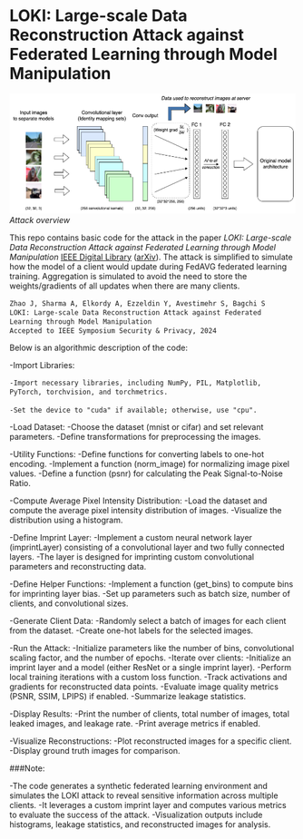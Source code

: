 # LOKI: Large-scale Data Reconstruction Attack against Federated Learning through Model Manipulation

![Overview](overview.png)
*Attack overview*

This repo contains basic code for the attack in the paper <em>LOKI: Large-scale Data Reconstruction Attack against Federated Learning through Model Manipulation</em> [IEEE Digital Library](https://www.computer.org/csdl/proceedings-article/sp/2024/313000a030/1RjEa6sC0I8)     ([arXiv](https://arxiv.org/abs/2303.12233)). The attack is simplified to simulate how the model of a client would update during FedAVG federated learning training. Aggregation is simulated to avoid the need to store the weights/gradients of all updates when there are many clients.

```
Zhao J, Sharma A, Elkordy A, Ezzeldin Y, Avestimehr S, Bagchi S
LOKI: Large-scale Data Reconstruction Attack against Federated Learning through Model Manipulation 
Accepted to IEEE Symposium Security & Privacy, 2024

```

Below is an algorithmic description of the code:

-Import Libraries:

    -Import necessary libraries, including NumPy, PIL, Matplotlib, PyTorch, torchvision, and torchmetrics.

    -Set the device to "cuda" if available; otherwise, use "cpu".

-Load Dataset:
  -Choose the dataset (mnist or cifar) and set relevant parameters.
  -Define transformations for preprocessing the images.

-Utility Functions:
  -Define functions for converting labels to one-hot encoding.
  -Implement a function (norm_image) for normalizing image pixel values.
  -Define a function (psnr) for calculating the Peak Signal-to-Noise Ratio.

-Compute Average Pixel Intensity Distribution:
  -Load the dataset and compute the average pixel intensity distribution of images.
  -Visualize the distribution using a histogram.

-Define Imprint Layer:
  -Implement a custom neural network layer (imprintLayer) consisting of a convolutional layer and two fully connected layers.
  -The layer is designed for imprinting custom convolutional parameters and reconstructing data.

-Define Helper Functions:
  -Implement a function (get_bins) to compute bins for imprinting layer bias.
  -Set up parameters such as batch size, number of clients, and convolutional sizes.

-Generate Client Data:
  -Randomly select a batch of images for each client from the dataset.
  -Create one-hot labels for the selected images.

-Run the Attack:
  -Initialize parameters like the number of bins, convolutional scaling factor, and the number of epochs.
  -Iterate over clients:
    -Initialize an imprint layer and a model (either ResNet or a single imprint layer).
    -Perform local training iterations with a custom loss function.
    -Track activations and gradients for reconstructed data points.
    -Evaluate image quality metrics (PSNR, SSIM, LPIPS) if enabled.
    -Summarize leakage statistics.

-Display Results:
  -Print the number of clients, total number of images, total leaked images, and leakage rate.
  -Print average metrics if enabled.

-Visualize Reconstructions:
  -Plot reconstructed images for a specific client.
  -Display ground truth images for comparison.

###Note:

-The code generates a synthetic federated learning environment and simulates the LOKI attack to reveal sensitive information across multiple clients.
-It leverages a custom imprint layer and computes various metrics to evaluate the success of the attack.
-Visualization outputs include histograms, leakage statistics, and reconstructed images for analysis.
